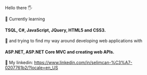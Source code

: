 Hello there 🖐️

💬 Currently learning 
#### TSQL, C#, JavaScript, JQuery, HTML5 and CSS3.
💬 and trying to find my way around developing web applications with 
#### ASP.NET, ASP.NET Core MVC and creating web APIs.

💬 My linkedin: 
https://www.linkedin.com/in/selimcan-%C3%A7-0207761b2/?locale=en_US



<!--
**tbhDemir/tbhDemir** is a ✨ _special_ ✨ repository because its `README.md` (this file) appears on your GitHub profile.

Here are some ideas to get you started:

- 🔭 I’m currently working on ...
- 🌱 I’m currently learning ...
- 👯 I’m looking to collaborate on ...
- 🤔 I’m looking for help with ...
- 💬 Ask me about ...
- 📫 How to reach me: ...
- 😄 Pronouns: ...
- ⚡ Fun fact: ...
-->
